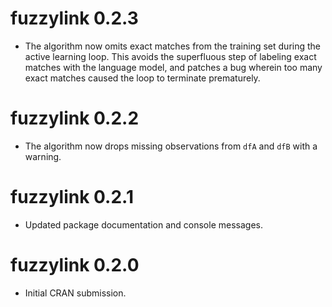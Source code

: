 # fuzzylink 0.2.3

* The algorithm now omits exact matches from the training set during the active learning loop. This avoids the superfluous step of labeling exact matches with the language model, and patches a bug wherein too many exact matches caused the loop to terminate prematurely.

# fuzzylink 0.2.2

* The algorithm now drops missing observations from `dfA` and `dfB` with a warning.

# fuzzylink 0.2.1

* Updated package documentation and console messages. 

# fuzzylink 0.2.0

* Initial CRAN submission.
